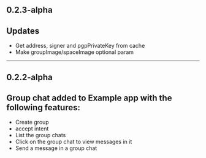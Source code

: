 ## 0.2.3-alpha

## Updates

 - Get address, signer and pgpPrivateKey from cache
 - Make groupImage/spaceImage optional param

---
## 0.2.2-alpha

## Group chat added to Example app with the following features:

- Create group
- accept intent
- List the group chats
- Click on the group chat to view messages in it
- Send a message in a group chat